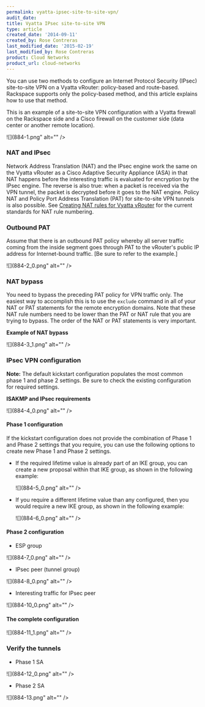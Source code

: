 ```yaml
---
permalink: vyatta-ipsec-site-to-site-vpn/
audit_date:
title: Vyatta IPsec site-to-site VPN
type: article
created_date: '2014-09-11'
created_by: Rose Contreras
last_modified_date: '2015-02-19'
last_modified_by: Rose Contreras
product: Cloud Networks
product_url: cloud-networks
---
```


You can use two methods to configure an Internet Protocol Security (IPsec) site-to-site VPN on a Vyatta vRouter: policy-based and route-based. Rackspace supports only the policy-based method, and this article explains how to use that method.

This is an example of a site-to-site VPN configuration with a Vyatta firewall on the Rackspace side and a Cisco firewall on the customer side (data center or another remote location).

![](884-1.png" alt="" />

### NAT and IPsec

Network Address Translation (NAT) and the IPsec engine work the same on the Vyatta vRouter as a Cisco Adaptive Security Appliance (ASA) in that NAT happens before the interesting traffic is evaluated for encryption by the IPsec engine. The reverse is also true: when a packet is received via the VPN tunnel, the packet is decrypted before it goes to the NAT engine. Policy NAT and Policy Port Address Translation (PAT) for site-to-site VPN tunnels is also possible. See [Creating NAT rules for Vyatta vRouter](/support/how-to/creating-nat-rules-for-vyatta-vrouter) for the current standards for NAT rule numbering.

### Outbound PAT

Assume that there is an outbound PAT policy whereby all server traffic coming from the inside segment goes through PAT to the vRouter's public IP address for Internet-bound traffic. [Be sure to refer to the example.]

![](884-2_0.png" alt="" />

### NAT bypass

You need to bypass the preceding PAT policy for VPN traffic only. The easiest way to accomplish this is to use the `exclude` command in all of your NAT or PAT statements for the remote encryption domains. Note that these NAT rule numbers need to be lower than the PAT or NAT rule that you are trying to bypass. The order of the NAT or PAT statements is very important.

**Example of NAT bypass**

![](884-3_1.png" alt="" />

### IPsec VPN configuration

**Note:** The default kickstart configuration populates the most common phase 1 and phase 2 settings. Be sure to check the existing configuration for required settings.

**ISAKMP and IPsec requirements**

![](884-4_0.png" alt="" />

#### Phase 1 configuration

If the kickstart configuration does not provide the combination of Phase 1 and Phase 2 settings that you require, you can use the following options to create new Phase 1 and Phase 2 settings.

- If the required lifetime value is already part of an  IKE group, you can create a new proposal within that IKE group, as shown in the following example:

  ![](884-5_0.png" alt="" />

- If you require a different lifetime value than any configured, then you would require a new IKE group, as shown in the following example:

  ![](884-6_0.png" alt="" />

#### Phase 2 configuration

-  ESP group

  ![](884-7_0.png" alt="" />

-  IPsec peer (tunnel group)

  ![](884-8_0.png" alt="" />

-  Interesting traffic for IPsec peer

  ![](884-10_0.png" alt="" />

#### The complete configuration

![](884-11_1.png" alt="" />

### Verify the tunnels

-  Phase 1 SA

  ![](884-12_0.png" alt="" />

-  Phase 2 SA

  ![](884-13.png" alt="" />
